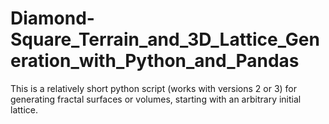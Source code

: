 # Diamond-Square_Terrain_and_3D_Lattice_Generation_with_Python_and_Pandas
This is a relatively short python script (works with versions 2 or 3) for generating fractal surfaces or volumes, starting with an arbitrary initial lattice.

